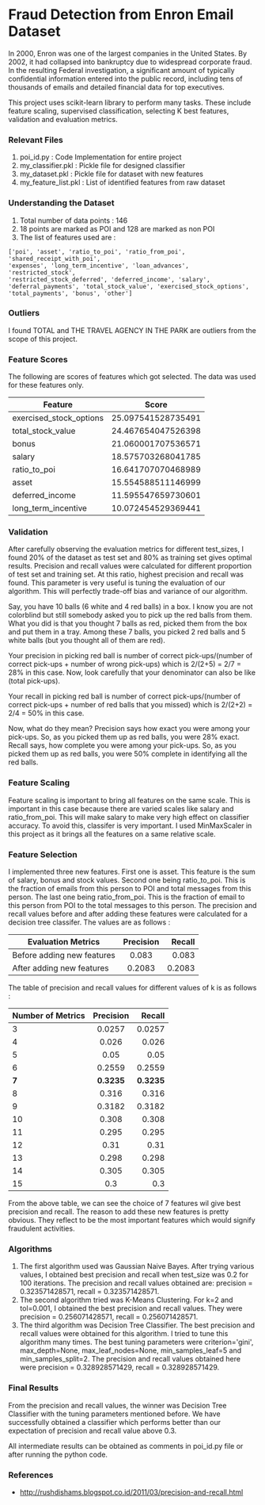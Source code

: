 # Fraud Detection from Enron Email Dataset

In 2000, Enron was one of the largest companies in the United States. By 2002, it had collapsed into bankruptcy due to widespread corporate fraud. In the resulting Federal investigation, a significant amount of typically confidential information entered into the public record, including tens of thousands of emails and detailed financial data for top executives.  

This project uses scikit-learn library to perform many tasks. These include feature scaling, supervised classification, selecting K best features, validation and evaluation metrics.

### Relevant Files
1. poi_id.py : Code Implementation for entire project  
2. my_classifier.pkl : Pickle file for designed classifier  
3. my_dataset.pkl : Pickle file for dataset with new features  
4. my_feature_list.pkl : List of identified features from raw dataset  

### Understanding the Dataset
1. Total number of data points : 146
2. 18 points are marked as POI and 128 are marked as non POI
3. The list of features used are :  
```
['poi', 'asset', 'ratio_to_poi', 'ratio_from_poi', 'shared_receipt_with_poi',
'expenses', 'long_term_incentive', 'loan_advances', 'restricted_stock', 
'restricted_stock_deferred', 'deferred_income', 'salary',
'deferral_payments', 'total_stock_value', 'exercised_stock_options',
'total_payments', 'bonus', 'other']
```
### Outliers
I found TOTAL and THE TRAVEL AGENCY IN THE PARK are outliers from the scope of this project.  

### Feature Scores
The following are scores of features which got selected. The data was used for these features only.

| Feature     | Score |
| ---------- |:----------:|
| exercised_stock_options   | 25.097541528735491 |
| total_stock_value   | 24.467654047526398 |
| bonus   | 21.060001707536571 |
| salary  | 18.575703268041785 |
| ratio_to_poi  | 16.641707070468989 |
| asset   | 15.554588511146999 |
| deferred_income   | 11.595547659730601 |
| long_term_incentive   | 10.072454529369441 |

### Validation
After carefully observing the evaluation metrics for different test_sizes, I found 20% of the dataset as test set and 80% as training set gives optimal results. Precision and recall values were calculated for different proportion of test set and training set. At this ratio, highest precision and recall was found. This parameter is very useful is tuning the evaluation of our algorithm. This will perfectly trade-off bias and variance of our algorithm.

Say, you have 10 balls (6 white and 4 red balls) in a box. I know you are not colorblind but still somebody asked you to pick up the red balls from them. What you did is that you thought 7 balls as red, picked them from the box and put them in a tray. Among these 7 balls, you picked 2 red balls and 5 white balls (but you thought all of them are red).

Your precision in picking red ball is number of correct pick-ups/(number of correct pick-ups + number of wrong pick-ups) which is 2/(2+5) = 2/7 = 28% in this case. Now, look carefully that your denominator can also be like (total pick-ups).

Your recall in picking red ball is number of correct pick-ups/(number of correct pick-ups + number of red balls that you missed) which is 2/(2+2) = 2/4 = 50% in this case.

Now, what do they mean? Precision says how exact you were among your pick-ups. So, as you picked them up as red balls, you were 28% exact. Recall says, how complete you were among your pick-ups. So, as you picked them up as red balls, you were 50% complete in identifying all the red balls.

### Feature Scaling  

Feature scaling is important to bring all features on the same scale. This is important in this case because there are varied scales like salary and ratio_from_poi. This will make salary to make very high effect on classifier accuracy. To avoid this, classifer is very important. I used MinMaxScaler in this project as it brings all the features on a same relative scale.  

### Feature Selection

I implemented three new features. First one is asset. This feature is the sum of salary, bonus and stock values. Second one being ratio_to_poi. This is the fraction of emails from this person to POI and total messages from this person. The last one being ratio_from_poi. This is the fraction of email to this person from POI to the total messages to this person. The precision and recall values before and after adding these features were calculated for a decision tree classifer. The values are as follows :

|  Evaluation Metrics       | Precision | Recall  |
| ------------- |:-------------:| -----:|
| Before adding new features      | 0.083 | 0.083 |
| After adding new features      |  0.2083 |   0.2083 |

The table of precision and recall values for different values of k is as follows : 

|  Number of Metrics      | Precision | Recall  |
| ------------- |:-------------:| -----:|
| 3     | 0.0257 | 0.0257 |
| 4      |  0.026 |   0.026 |
| 5      |  0.05 |   0.05 |
| 6      |  0.2559 |   0.2559 |
| **7**      |  **0.3235** |   **0.3235** |
| 8      |  0.316 |   0.316 |
| 9      |  0.3182 |   0.3182 |
| 10      |  0.308 |   0.308 |
| 11      |  0.295 |   0.295 |
| 12      |  0.31 |   0.31 |
| 13      |  0.298 |   0.298 |
| 14      |  0.305 |   0.305 |
| 15      |  0.3 |   0.3 |

From the above table, we can see the choice of 7 features wil give best precision and recall. The reason to add these new features is pretty obvious. They reflect to be the most important features which would signify fraudulent activities.

### Algorithms
1. The first algorithm used was Gaussian Naive Bayes. After trying various values, I obtained best precision and recall when test_size was 0.2 for 100 iterations. The precision and recall values obtained are: precision = 0.323571428571, recall = 0.323571428571.  
2. The second algorithm tried was K-Means Clustering. For k=2 and tol=0.001, I obtained the best precision and recall values. They were precision = 0.256071428571, recall = 0.256071428571.  
3. The third algorithm was Decision Tree Classifier. The best precision and recall values were obtained for this algorithm. I tried to tune this algorithm many times. The best tuning parameters were criterion='gini', max_depth=None, max_leaf_nodes=None, min_samples_leaf=5 and min_samples_split=2. The precision and recall values obtained here were precision = 0.328928571429, recall = 0.328928571429. 
### Final Results
From the precision and recall values, the winner was Decision Tree Classifier with the tuning parameters mentioned before. We have successfully obtained a classifier which performs better than our expectation of precision and recall value above 0.3. 

All intermediate results can be obtained as comments in poi_id.py file or after running the python code.  

### References
-  http://rushdishams.blogspot.co.id/2011/03/precision-and-recall.html
